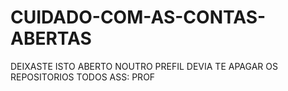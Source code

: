 # CUIDADO-COM-AS-CONTAS-ABERTAS
DEIXASTE ISTO ABERTO NOUTRO PREFIL DEVIA TE APAGAR OS REPOSITORIOS TODOS
ASS: PROF
